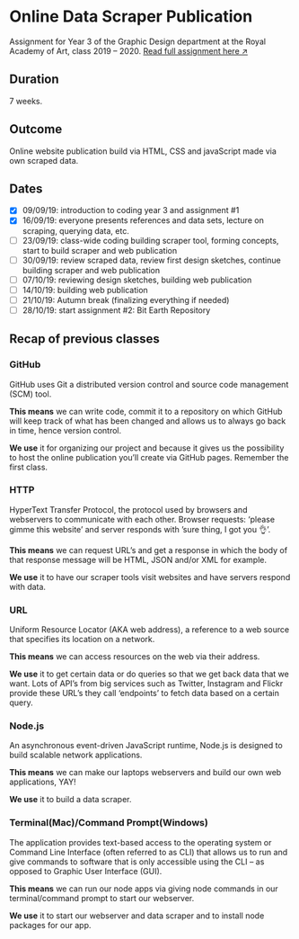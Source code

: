 # Online Data Scraper Publication
Assignment for Year 3 of the Graphic Design department at the Royal Academy of Art, class 2019 – 2020.
[Read full assignment here ↗](https://paper.dropbox.com/doc/Online-Data-Scraper-Publication--Ak7D1~mSAq0rC7Qc2Lw4j889Ag-JualCS28p0nqwxidEgZEd)

## Duration
7 weeks.

## Outcome
Online website publication build via HTML, CSS and javaScript made via own scraped data.

## Dates
- [x] 09/09/19: introduction to coding year 3 and assignment #1
- [x] 16/09/19: everyone presents references and data sets, lecture on scraping, querying data, etc. 
- [ ] 23/09/19: class-wide coding building scraper tool, forming concepts, start to build scraper and web publication
- [ ] 30/09/19: review scraped data, review first design sketches, continue building scraper and web publication
- [ ] 07/10/19: reviewing design sketches, building web publication
- [ ] 14/10/19: building web publication
- [ ] 21/10/19: Autumn break (finalizing everything if needed)
- [ ] 28/10/19: start assignment #2: Bit Earth Repository

## Recap of previous classes

### GitHub
GitHub uses Git a distributed version control and source code management (SCM) tool. 

__This means__ we can write code, commit it to a repository on which GitHub will keep track of what has been changed and allows us to always go back in time, hence version control.

__We use__ it for organizing our project and because it gives us the possibility to host the online publication you’ll create via GitHub pages. Remember the first class.

### HTTP
HyperText Transfer Protocol, the protocol used by browsers and webservers to communicate with each other. Browser requests: ‘please gimme this website’ and server responds with ’sure thing, I got you 👌’.

__This means__ we can request URL’s and get a response in which the body of that response message will be HTML, JSON and/or XML for example.

__We use__ it to have our scraper tools visit websites and have servers respond with data.

### URL
Uniform Resource Locator (AKA web address), a reference to a web source that specifies its location on a network.

__This means__ we can access resources on the web via their address.

__We use__ it to get certain data or do queries so that we get back data that we want. Lots of API’s from big services such as Twitter, Instagram and Flickr provide these URL’s they call ‘endpoints’ to fetch data based on a certain query. 

### Node.js
An asynchronous event-driven JavaScript runtime, Node.js is designed to build scalable network applications.

__This means__ we can make our laptops webservers and build our own web applications, YAY!

__We use__ it to build a data scraper.

### Terminal(Mac)/Command Prompt(Windows)
The application provides text-based access to the operating system or Command Line Interface (often referred to as CLI) that allows us to run and give commands to software that is only accessible using the CLI – as opposed to Graphic User Interface (GUI).

__This means__ we can run our node apps via giving node commands in our terminal/command prompt to start our webserver.

__We use__ it to start our webserver and data scraper and to install node packages for our app.
